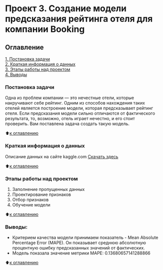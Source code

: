 # Проект 3. Создание модели предсказания рейтинга отеля для компании Booking

## Оглавление  
[1. Постановка задачи](https://github.com/PapylevMN/SF_Data_Science_Course/blob/main/PROJECT_1/readme.md#Описание-проекта)  
[2. Краткая информация о данных](https://github.com/PapylevMN/SF_Data_Science_Course/blob/main/PROJECT_1/readme.md#Краткая-информация-о-данных)  
[3. Этапы работы над проектом](https://github.com/PapylevMN/SF_Data_Science_Course/blob/main/PROJECT_1/readme.md#Этапы-работы-над-проектом)  
[4. Выводы](https://github.com/PapylevMN/SF_Data_Science_Course/blob/main/PROJECT_1/readme.md#Выводы) 

### Постановка задачи

Одна из проблем компании — это нечестные отели, которые накручивают себе рейтинг. Одним из способов нахождения таких отелей является построение модели, которая предсказывает рейтинг отеля. Если предсказания модели сильно отличаются от фактического результата, то, возможно, отель играет нечестно, и его стоит проверить. Вам поставлена задача создать такую модель.

:arrow_up:[к оглавлению](https://github.com/PapylevMN/SF_Data_Science_Course/blob/main/PROJECT_1/readme.md#Оглавление)


### Краткая информация о данных
Описание данных на сайте kaggle.com
[Скачать здесь](https://www.kaggle.com/competitions/sf-booking/data)


  
:arrow_up:[к оглавлению](https://github.com/PapylevMN/SF_Data_Science_Course/blob/main/PROJECT_1/readme.md#Оглавление)


### Этапы работы над проектом  
1. Заполнение пропущенных данных
2. Проектирование признаков
3. Отбор признаков
4. Обучение модели

:arrow_up:[к оглавлению](https://github.com/PapylevMN/SF_Data_Science_Course/blob/main/PROJECT_1/readme.md#Оглавление)


### Выводы:  
* Критерием качества модели принимаем показатель - Mean Absolute Percentage Error (MAPE). Он показывает среднюю абсолютную процентную ошибку предсказанных значений от 
фактических.  
* Модель показала значение метрики MAPE: 0.13680657141288866


:arrow_up:[к оглавлению](https://github.com/PapylevMN/SF_Data_Science_Course/blob/main/PROJECT_1/readme.md#Оглавление)